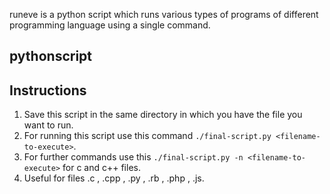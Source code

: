 runeve is a python script which runs various types of programs of different programming language using a single command.
## pythonscript
## Instructions
1. Save this script in the same directory in which you have the file you want to run.
2. For running this script use this command `./final-script.py <filename-to-execute>`. 
3. For further commands use this `./final-script.py -n <filename-to-execute>` for c and c++ files.
4. Useful for files .c , .cpp , .py , .rb , .php , .js.
